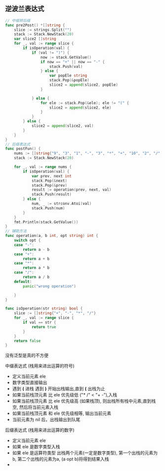 ## 逆波兰表达式
```go
// 中缀转后缀
func pre2Post() *[]string {
	slice := strings.Split("")
	stack := Stack.NewStack(20)
	var slice2 []string
	for _, val := range slice {
		if isOperation(val) {
			if (val != ")") {
				now := stack.GetValue()
				if now == "+" || now == "-" {
					stack.Push(val)
				} else {
					var popEle string
					stack.Pop(&popEle)
					slice2 = append(slice2, popEle)
				}

			} else {
				for ele := stack.Pop(&ele); ele != "(" {
					slice2 = append(slice2, ele)
				}
			}
		} else {
			slice2 = append(slice2, val)
		}
	}
}
// 后缀表达式
func postFun() {
	nums := []string{"9", "3", "1", "-", "3", "*", "+", "10", "2", "/", "+"}
	stack := Stack.NewStack(20)

	for _, val := range nums {
		if isOperation(val) {
			var prev, next int
			stack.Pop(&next)
			stack.Pop(&prev)
			result := operation(prev, next, val)
			stack.Push(result)
		} else {
			num, _ := strconv.Atoi(val)
			stack.Push(num)
		}
	}
	fmt.Println(stack.GetValue())
}
// 辅助方法
func operation(a, b int, opt string) int {
	switch opt {
	case "-":
		return a - b
	case "+":
		return a + b
	case "*":
		return a * b
	case "/":
		return a / b
	default:
		panic("wrong operation")

	}
}

func isOperation(str string) bool {
	slice := []string{"+", "-", "*", "/"}
	for _, val := range slice {
		if val == str {
			return true
		}
	}
	return false
}
```
没有泛型是真的不方便

中缀表达式 (栈用来进出运算的符号)
* 定义当前元素 ele
* 数字类型直接输出
* 遇到 **(** 进栈 遇到 **)** 开始出栈输出,直到 **(** 出栈为止
* 如果当前栈顶元素 比 ele 优先级低 ("* /" < "+ -"),入栈
* 如果当前栈顶元素 比 ele 优先级高 (如果栈顶), 则出栈所有栈中元素,直到栈空, 然后将当前元素入栈
* 如果当前栈顶元素 和 ele 优先级相等, 输出当前元素
* 当前元素为 nil 后，出栈输出到队尾

后缀表达式 (栈用来进出运算的数字)
* 定义当前元素 ele
* 如果 ele 是数字类型入栈
* 如果 ele 是运算符类型 出栈两个元素(一定是数字类型), 第一个出栈的元素为b, 第二个出栈的元素为a, (a opt b)将得到结果入栈
* 
